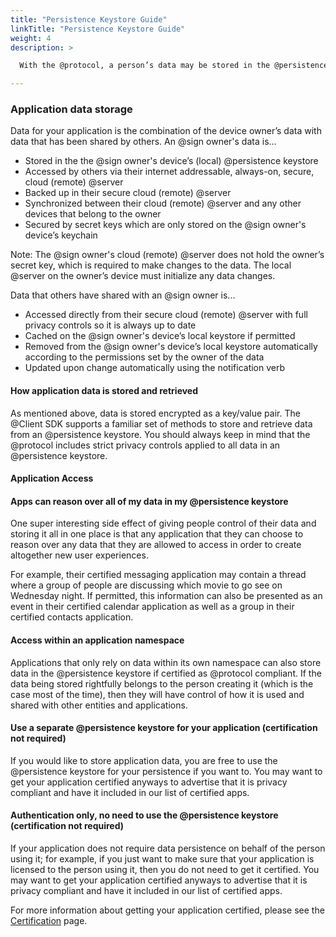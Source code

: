 ```yaml
---
title: "Persistence Keystore Guide"
linkTitle: "Persistence Keystore Guide"
weight: 4
description: >

  With the @protocol, a person’s data may be stored in the @persistence keystore, an encrypted key/value store which is managed by the at_client_sdk. Get to know how it works.

---
```



### Application data storage

Data for your application is the combination of the device owner’s data with data that has been shared by others. 
An @sign owner's data is...
- Stored in the the @sign owner's device’s (local) @persistence keystore 
- Accessed by others via their internet addressable, always-on, secure, cloud (remote) @server
- Backed up in their secure cloud (remote) @server
- Synchronized between their cloud (remote) @server and any other devices that belong to the owner
- Secured by secret keys which are only stored on the @sign owner's device’s keychain

Note: The @sign owner's cloud (remote) @server does not hold the owner’s secret key, which is required to make changes to the data. The local @server on the owner’s device must initialize any data changes.

Data that others have shared with an @sign owner is...
- Accessed directly from their secure cloud (remote) @server with full privacy controls so it is always up to date
- Cached on the @sign owner's device’s local keystore if permitted
- Removed from the @sign owner's device’s local keystore automatically according to the permissions set by the owner of the data
- Updated upon change automatically using the notification verb



#### How application data is stored and retrieved

As mentioned above, data is stored encrypted as a key/value pair. The @Client SDK supports a familiar set of methods to store and retrieve data from an @persistence keystore. You should always keep in mind that the @protocol includes strict privacy controls applied to all data in an @persistence keystore.

#### Application Access

#### Apps can reason over all of my data in my @persistence keystore

One super interesting side effect of giving people control of their data and storing it all in one place is that any application that they can choose to reason over any data that they are allowed to access in order to create altogether new user experiences. 

For example, their certified messaging application may contain a thread where a group of people are discussing which movie to go see on Wednesday night. If permitted, this information can also be presented as an event in their certified calendar application as well as a group in their certified contacts application.


#### Access within an application namespace

Applications that only rely on data within its own namespace can also store data in the @persistence keystore if certified as @protocol compliant. If the data being stored rightfully belongs to the person creating it (which is the case most of the time), then they will have control of how it is used and shared with other entities and applications. 

#### Use a separate @persistence keystore for your application (certification not required)

If you would like to store application data, you are free to use the @persistence keystore for your persistence if you want to. You may want to get your application certified anyways to advertise that it is privacy compliant and have it included in our list of certified apps. 



#### Authentication only, no need to use the @persistence keystore (certification not required)

If your application does not require data persistence on behalf of the person using it; for example, if you just want to make sure that your application is licensed to the person using it, then you do not need to get it certified. You may want to get your application certified anyways to advertise that it is privacy compliant and have it included in our list of certified apps. 


For more information about getting your application certified, please see the [Certification](/dev_tools/certification) page.
